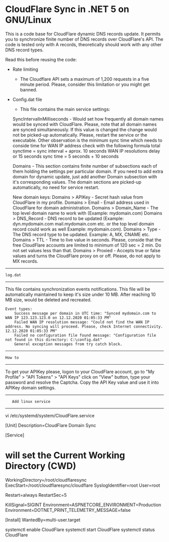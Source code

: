 # CloudFlare Sync in .NET 5 on GNU/Linux

This is a code base for CloudFlare dynamic DNS records update. It permits you to synchronize finite number of DNS records over CloudFlare's API.
The code is tested only with A records, theoretically should work with any other DNS record types.


Read this before reusing the code:


* Rate limiting
	* The Cloudflare API sets a maximum of 1,200 requests in a five minute period. Please, consider this limitation or you might get banned.


* Config.dat file
	* This file contains the main service settings:
	
	SyncIntervalInMilliseconds - Would set how frequently all domain names would be synced with CloudFlare. Please, note that all domain names are synced simultaneously.
							     If this value is changed the change would not be picked-up automatically. Please, restart the service or the executable. Other observation is
								 the minimum sync time which needs to conside time for WAN IP address check with the following formula total synctime = sync interval + aprox. 10 seconds
								 WAN IP resolutions delay or 15 seconds sync time = 5 seconds + 10 seconds
	
	Domains - This section contains finite number of subsections each of them holding the settings per particular domain. If you need to add extra domain for dynamic update, just add another
		      Domain subsection with it's corresponding values. The domain sections are picked-up automatically, no need for service restart.

	New domain keys:
	    Domains > APIKey - Secret hash value from CloudFlare in my profile.
	    Domains > Email - Email address used in CloudFlare for domain administration.
		Domains > Domain_Name - The top level domain name to work with (Example: mydomain.com)
		Domains > DNS_Record - DNS record to be updated (Example: dyn.mydomain.com mail.mydomain.com etc. or the top level domain record could work as well Example: mydomain.com).
		Domains > Type - The DNS record type to be updated. Example: A, MX, CNAME etc.
		Domains > TTL - Time to live value in seconds. Please, conside that the free CloudFlare accounts are limited to minimum of 120 sec = 2 min. Do not set values less than that.
		Domains > Proxied - Accepts true or false values and turns the CloudFlare proxy on or off. Please, do not apply to MX records.

**********************
	log.dat
**********************

This file contains synchronization events notifications. This file will be automatically maintained to keep it's size under 10 MB. After reaching 10 MB size, would be deleted and recreated.

	Event types:
		Success message per domain in UTC time: "Synced mydomain.com to WAN IP 123.123.123.0 on 12.12.2020 01:05:33 PM"
		Failed WAN IP resolution message: "Could not find the WAN IP address. No syncing will proceed. Please, check Internet connectivity. 12.12.2020 01:05:33 PM"
		Failed no configuration file found message: "Configuration file not found in this directory: C:\config.dat"
		General exception messages from try catch block.

**********************
	How to
**********************

To get your APIKey please, logon to your CloudFlare account, go to "My Profile" > "API Tokens" > "API Keys" click on "View" button, type your password and resolve the Captcha. Copy the API Key
value and use it into APIKey domain settings.


******************************
       Add linux service
******************************

vi /etc/systemd/system/CloudFlare.service


[Unit]
Description=CloudFlare Domain Sync

[Service]
# will set the Current Working Directory (CWD)
WorkingDirectory=/root/cloudflaresync
ExecStart=/root/cloudflaresync/cloudflare
SyslogIdentifier=root
User=root

Restart=always
RestartSec=5

KillSignal=SIGINT
Environment=ASPNETCORE_ENVIRONMENT=Production
Environment=DOTNET_PRINT_TELEMETRY_MESSAGE=false

[Install]
WantedBy=multi-user.target

systemctl enable CloudFlare
systemctl start CloudFlare
systemctl status CloudFlare
